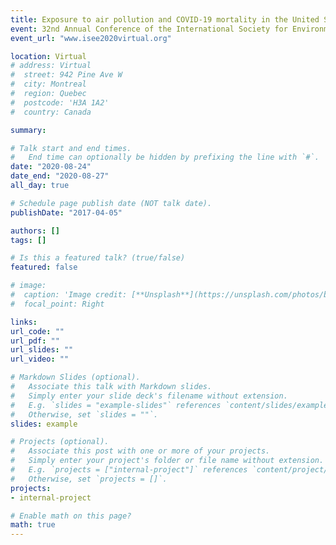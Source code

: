 ```yaml
---
title: Exposure to air pollution and COVID-19 mortality in the United States
event: 32nd Annual Conference of the International Society for Environmental Epidemiology (ISEE) 2020
event_url: "www.isee2020virtual.org"

location: Virtual
# address: Virtual
#  street: 942 Pine Ave W
#  city: Montreal
#  region: Quebec
#  postcode: 'H3A 1A2'
#  country: Canada

summary: 

# Talk start and end times.
#   End time can optionally be hidden by prefixing the line with `#`.
date: "2020-08-24"
date_end: "2020-08-27"
all_day: true

# Schedule page publish date (NOT talk date).
publishDate: "2017-04-05"

authors: []
tags: []

# Is this a featured talk? (true/false)
featured: false

# image:
#  caption: 'Image credit: [**Unsplash**](https://unsplash.com/photos/bzdhc5b3Bxs)'
#  focal_point: Right

links:
url_code: ""
url_pdf: ""
url_slides: ""
url_video: ""

# Markdown Slides (optional).
#   Associate this talk with Markdown slides.
#   Simply enter your slide deck's filename without extension.
#   E.g. `slides = "example-slides"` references `content/slides/example-slides.md`.
#   Otherwise, set `slides = ""`.
slides: example

# Projects (optional).
#   Associate this post with one or more of your projects.
#   Simply enter your project's folder or file name without extension.
#   E.g. `projects = ["internal-project"]` references `content/project/deep-learning/index.md`.
#   Otherwise, set `projects = []`.
projects:
- internal-project

# Enable math on this page?
math: true
---
```

